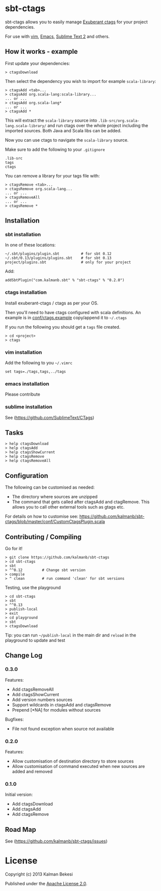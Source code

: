 # sbt-ctags

sbt-ctags allows you to easily manage [Exuberant ctags](http://ctags.sourceforge.net/) for your project dependencies.

For use with [vim](http://www.vim.org/), [Emacs](http://www.gnu.org/software/emacs/), [Sublime Text 2](http://www.sublimetext.com/) and others.

## How it works - example
First update your dependencies:

    > ctagsDownload

Then select the dependency you wish to import for example `scala-library`:

    > ctagsAdd <tab>...
    > ctagsAdd org.scala-lang:scala-library...
    ... or ...
    > ctagsAdd org.scala-lang*
    ... or ...
    > ctagsAdd *

This will extract the `scala-library` source into `.lib-src/org.scala-lang.scala-library/` and run ctags over the whole project including the imported sources. Both Java and Scala libs can be added.

Now you can use ctags to navigate the `scala-library` source.

Make sure to add the following to your `.gitignore`

    .lib-src
    tags
    ctags

You can remove a library for your tags file with:

    > ctagsRemove <tab>...
    > ctagsRemove org.scala-lang...
    ... or ...
    > ctagsRemoveAll
    ... or ...
    > ctagsRemove *


## Installation

### sbt installation
In one of these locations:

    ~/.sbt/plugins/plugin.sbt          # for sbt 0.12
    ~/.sbt/0.13/plugins/plugins.sbt    # for sbt 0.13
    project/plugins.sbt                # only for your project

Add:

    addSbtPlugin("com.kalmanb.sbt" % "sbt-ctags" % "0.2.0")


### ctags installation
Install exuberant-ctags / ctags as per your OS.

Then you'll need to have ctags configured with scala definitions. An example is in [conf/ctags.example](https://github.com/kalmanb/sbt-ctags/blob/master/conf/ctags.example) copy/append it to `~/.ctags`

If you run the following you should get a `tags` file created.

    > cd <project>
    > ctags

### vim installation
Add the following to you `~/.vimrc`

    set tags=./tags,tags,../tags


### emacs installation
Please contribute


### sublime installation
See (https://github.com/SublimeText/CTags)

## Tasks

    > help ctagsDownload
    > help ctagsAdd 
    > help ctagsShowCurrent 
    > help ctagsRemove
    > help ctagsRemoveAll

## Configuration
The following can be customised as needed:

* The directory where sources are unzipped
* The command that gets called after ctagsAdd and ctagRemove. This allows you to call other external tools such as gtags etc.

For details on how to customise see: https://github.com/kalmanb/sbt-ctags/blob/master/conf/CustomCtagsPlugin.scala

## Contributing / Compiling
Go for it!

    > git clone https://github.com/kalmanb/sbt-ctags
    > cd sbt-ctags
    > sbt
    > ^^0.12         # Change sbt version
    > compile
    > ^ clean        # run command 'clean' for sbt versions

Testing, use the playground

    > cd sbt-ctags
    > sbt
    > ^^0.13
    > publish-local
    > exit
    > cd playground
    > sbt
    > ctagsDownload

Tip: you can run `~/publish-local` in the main dir and `reload` in the playground to update and test

## Change Log

### 0.3.0
Features:
* Add ctagsRemoveAll
* Add ctagsShowCurrent
* Add version numbers sources
* Support wildcards in ctagsAdd and ctagsRemove
* Prepend [*NA] for modules without sources

Bugfixes:
* File not found exception when source not available

### 0.2.0
Features:
* Allow customisation of destination directory to store sources
* Allow customisation of command executed when new sources are added and removed

### 0.1.0
Initial version:
* Add ctagsDownload
* Add ctagsAdd
* Add ctagsRemove

## Road Map
See (https://github.com/kalmanb/sbt-ctags/issues)

# License

Copyright (c) 2013 Kalman Bekesi

Published under the [Apache License 2.0](http://en.wikipedia.org/wiki/Apache_license).
